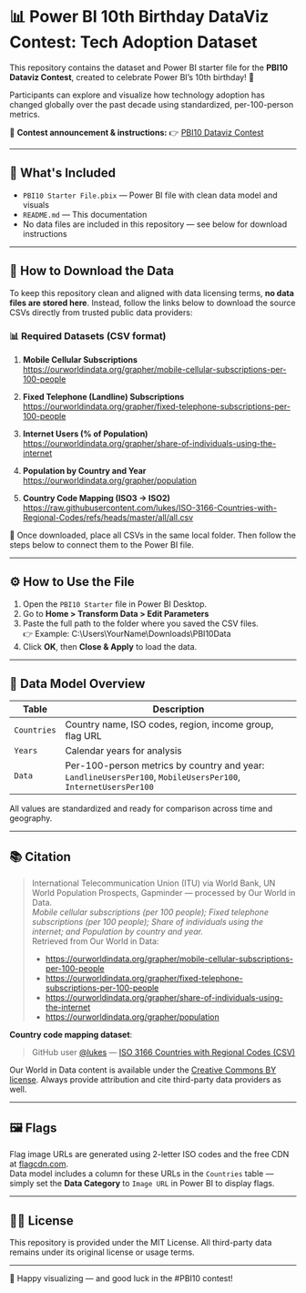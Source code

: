 # 📊 Power BI 10th Birthday DataViz Contest: Tech Adoption Dataset

This repository contains the dataset and Power BI starter file for the **PBI10 Dataviz Contest**, created to celebrate Power BI’s 10th birthday! 🥳  

Participants can explore and visualize how technology adoption has changed globally over the past decade using standardized, per-100-person metrics.

🔗 **Contest announcement & instructions:**  👉 [PBI10 Dataviz Contest](https://community.fabric.microsoft.com/t5/Power-BI-Community-Blog/Coming-soon-PBI10-Dataviz-Contest/ba-p/4738013)

---

## 📁 What's Included

- `PBI10 Starter File.pbix` — Power BI file with clean data model and visuals
- `README.md` — This documentation
- No data files are included in this repository — see below for download instructions

---

## 🔽 How to Download the Data

To keep this repository clean and aligned with data licensing terms, **no data files are stored here**. Instead, follow the links below to download the source CSVs directly from trusted public data providers:

### 📊 Required Datasets (CSV format)

1. **Mobile Cellular Subscriptions**  
   https://ourworldindata.org/grapher/mobile-cellular-subscriptions-per-100-people

2. **Fixed Telephone (Landline) Subscriptions**  
   https://ourworldindata.org/grapher/fixed-telephone-subscriptions-per-100-people

3. **Internet Users (% of Population)**  
   https://ourworldindata.org/grapher/share-of-individuals-using-the-internet

4. **Population by Country and Year**  
   https://ourworldindata.org/grapher/population

5. **Country Code Mapping (ISO3 → ISO2)**  
   https://raw.githubusercontent.com/lukes/ISO-3166-Countries-with-Regional-Codes/refs/heads/master/all/all.csv

📁 Once downloaded, place all CSVs in the same local folder. Then follow the steps below to connect them to the Power BI file.

---

## ⚙️ How to Use the File

1. Open the `PBI10 Starter` file in Power BI Desktop.
2. Go to **Home > Transform Data > Edit Parameters**
3. Paste the full path to the folder where you saved the CSV files.  
   👉 Example: C:\Users\YourName\Downloads\PBI10Data
4. Click **OK**, then **Close & Apply** to load the data.

---

## 🧠 Data Model Overview

| Table      | Description                                      |
|------------|--------------------------------------------------|
| `Countries`| Country name, ISO codes, region, income group, flag URL |
| `Years`    | Calendar years for analysis                     |
| `Data`     | Per-100-person metrics by country and year: `LandlineUsersPer100`, `MobileUsersPer100`, `InternetUsersPer100` |

All values are standardized and ready for comparison across time and geography.

---

## 📚 Citation

> International Telecommunication Union (ITU) via World Bank, UN World Population Prospects, Gapminder — processed by Our World in Data.  
> *Mobile cellular subscriptions (per 100 people); Fixed telephone subscriptions (per 100 people); Share of individuals using the internet; and Population by country and year.*  
> Retrieved from Our World in Data:  
> - https://ourworldindata.org/grapher/mobile-cellular-subscriptions-per-100-people  
> - https://ourworldindata.org/grapher/fixed-telephone-subscriptions-per-100-people  
> - https://ourworldindata.org/grapher/share-of-individuals-using-the-internet  
> - https://ourworldindata.org/grapher/population

**Country code mapping dataset**:  
> GitHub user [@lukes](https://github.com/lukes) — [ISO 3166 Countries with Regional Codes (CSV)](https://github.com/lukes/ISO-3166-Countries-with-Regional-Codes)

Our World in Data content is available under the [Creative Commons BY license](https://ourworldindata.org/about#how-do-i-cite-your-work). Always provide attribution and cite third-party data providers as well.

---

## 🖼️ Flags

Flag image URLs are generated using 2-letter ISO codes and the free CDN at [flagcdn.com](https://flagcdn.com).  
Data model includes a column for these URLs in the `Countries` table — simply set the **Data Category** to `Image URL` in Power BI to display flags.

---

## 🧑‍💻 License

This repository is provided under the MIT License. All third-party data remains under its original license or usage terms.

---

🎉 Happy visualizing — and good luck in the #PBI10 contest!
